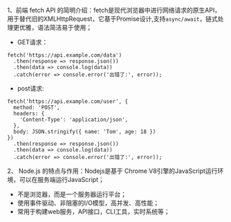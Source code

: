 1、前端 fetch API 的简明介绍：fetch是现代浏览器中进行网络请求的原生API，用于替代旧的XMLHttpRequest，它基于Promise设计,支持`async/await`，链式处理更优雅，语法简洁易于使用；
- GET请求：
```
fetch('https://api.example.com/data')
  .then(response => response.json())
  .then(data => console.log(data))
  .catch(error => console.error('出错了:', error));
```
- post请求:
```
fetch('https://api.example.com/user', {
  method: 'POST',
  headers: {
    'Content-Type': 'application/json',
  },
  body: JSON.stringify({ name: 'Tom', age: 18 })
})
  .then(response => response.json())
  .then(data => console.log(data))
  .catch(error => console.error('出错了:', error));
```

2、 Node.js 的特点与作用：Nodejs是基于 Chrome V8引擎的JavaScript运行环境，可以在服务端运行JavaScript；
- 不是浏览器，而是一个服务器运行平台；
- 使用事件驱动、非阻塞的I/O模型，高并发、高性能；
- 常用于构建web服务，API接口，CLI工具，实时系统等；
